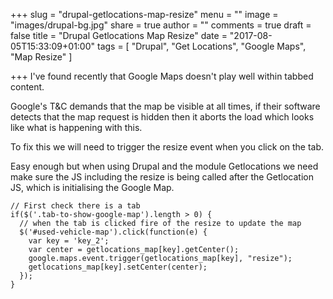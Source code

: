 +++
slug = "drupal-getlocations-map-resize"
menu = ""
image = "images/drupal-bg.jpg"
share = true
author = ""
comments = true
draft = false
title = "Drupal Getlocations Map Resize"
date = "2017-08-05T15:33:09+01:00"
tags = [
  "Drupal",
  "Get Locations",
  "Google Maps",
  "Map Resize"
]

+++
I've found recently that Google Maps doesn't play well within tabbed content.

Google's T&C demands that the map be visible at all times, if their software detects that the map request is hidden then it aborts the load which looks like what is happening with this.

To fix this we will need to trigger the resize event when you click on the tab.

Easy enough but when using Drupal and the module Getlocations we need make sure the JS including the resize is being called after the Getlocation JS, which is initialising the Google Map.

```
// First check there is a tab
if($('.tab-to-show-google-map').length > 0) {
  // when the tab is clicked fire of the resize to update the map
  $('#used-vehicle-map').click(function(e) {
    var key = 'key_2';
    var center = getlocations_map[key].getCenter();
    google.maps.event.trigger(getlocations_map[key], "resize");
    getlocations_map[key].setCenter(center);
  });
}
```
